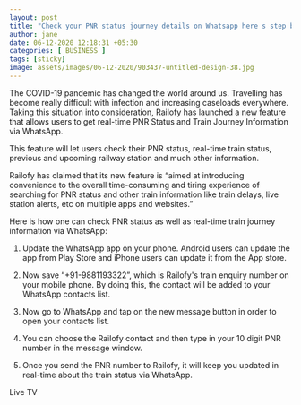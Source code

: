 ```yaml
---
layout: post
title: "Check your PNR status journey details on Whatsapp here s step by step guide"
author: jane 
date: 06-12-2020 12:18:31 +05:30 
categories: [ BUSINESS ] 
tags: [sticky]
image: assets/images/06-12-2020/903437-untitled-design-38.jpg
---
```

The COVID-19 pandemic has changed the world around us. Travelling has become really difficult with infection and increasing caseloads everywhere. Taking this situation into consideration, Railofy has launched a new feature that allows users to get real-time PNR Status and Train Journey Information via WhatsApp.

This feature will let users check their PNR status, real-time train status, previous and upcoming railway station and much other information.

Railofy has claimed that its new feature is “aimed at introducing convenience to the overall time-consuming and tiring experience of searching for PNR status and other train information like train delays, live station alerts, etc on multiple apps and websites.”

Here is how one can check PNR status as well as real-time train journey information via WhatsApp:

1. Update the WhatsApp app on your phone. Android users can update the app from Play Store and iPhone users can update it from the App store.

2. Now save “+91-9881193322”, which is Railofy's train enquiry number on your mobile phone. By doing this, the contact will be added to your WhatsApp contacts list.

3. Now go to WhatsApp and tap on the new message button in order to open your contacts list.

4. You can choose the Railofy contact and then type in your 10 digit PNR number in the message window.

5. Once you send the PNR number to Railofy, it will keep you updated in real-time about the train status via WhatsApp.

Live TV